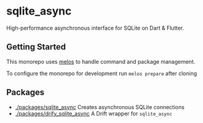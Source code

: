 # sqlite_async

High-performance asynchronous interface for SQLite on Dart & Flutter.

## Getting Started

This monorepo uses [melos](https://melos.invertase.dev/) to handle command and package management.

To configure the monorepo for development run `melos prepare` after cloning

## Packages

- [./packages/sqlite_async](./packages/sqlite_async) Creates asynchronous SQLite connections
- [./packages/drify_sqlite_async](./packages/drift_sqlite_async/README.md) A Drift wrapper for `sqlite_async`
